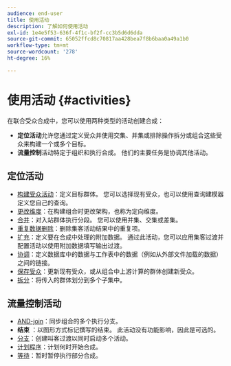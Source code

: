 ```yaml
---
audience: end-user
title: 使用活动
description: 了解如何使用活动
exl-id: 1e4e5f53-636f-4f1c-bf2f-cc3b5d6d6dda
source-git-commit: 65052ffcd8c70817aa428bea7f8b6baa0a49a1b0
workflow-type: tm+mt
source-wordcount: '278'
ht-degree: 16%

---
```


# 使用活动 {#activities}

在联合受众合成中，您可以使用两种类型的活动创建合成：

* **定位活动**&#x200B;允许您通过定义受众并使用交集、并集或排除操作拆分或组合这些受众来构建一个或多个目标。
* **流量控制**&#x200B;活动特定于组织和执行合成。 他们的主要任务是协调其他活动。

## 定位活动

* [构建受众活动](build-audience.md)：定义目标群体。 您可以选择现有受众，也可以使用查询建模器定义您自己的查询。
* [更改维度](change-dimension.md)：在构建组合时更改架构，也称为定向维度。
* [合并](combine.md)：对入站群体执行分段。 您可以使用并集、交集或差集。
* [重复数据删除](deduplication.md)：删除集客活动结果中的重复项。
* [扩充](enrichment.md)：定义要在合成中处理的附加数据。 通过此活动，您可以应用集客过渡并配置活动以使用附加数据填写输出过渡。
* [协调](reconciliation.md)：定义数据库中的数据与工作表中的数据（例如从外部文件加载的数据）之间的链接。
* [保存受众](save-audience.md)：更新现有受众，或从组合中上游计算的群体创建新受众。
* [拆分](split.md)：将传入的群体划分到多个子集中。

## 流量控制活动

* [AND-join](and-join.md)：同步组合的多个执行分支。
* **结束** ：以图形方式标记撰写的结束。 此活动没有功能影响，因此是可选的。
* [分支](fork.md)：创建叫客过渡以同时启动多个活动。
* [计划程序](scheduler.md)：计划何时开始合成。
* [等待](wait.md)：暂时暂停执行部分合成。
